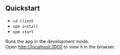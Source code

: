 ## Quickstart

- `cd client`
- `npm install`
- `npm start`

Runs the app in the development mode.\
Open [http://localhost:3000](http://localhost:3000) to view it in the browser.
